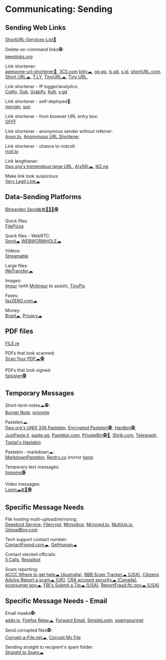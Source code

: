 # Communicating: Sending

## Sending Web Links

[ShortURL-Services-List💩](https://github.com/sambokai/ShortURL-Services-List/blob/master/shorturl-services-list.csv)

Delete-on-command links🕵️:  
[keeplinks.org](https://www.keeplinks.org/)

Link shortener:  
[awesome-url-shortener💩](https://github.com/738/awesome-url-shortener),
[3C5.com](https://3c5.com/)
[bitly☁](https://bitly.com/),
[gg.gg](http://gg.gg/),
[is.gd](https://www.is.gd/),
[s.id](https://home.s.id/),
[shortURL.com](https://shorturl.com/),
[Short URL☁](https://www.shorturl.at/),
[T.LY](https://t.ly/),
[TinyURL☁](https://tinyurl.com),
[Tiny URL](https://tiny.cc/),

Link shortener - IP logger/analytics:  
[Cuttly](https://cutt.ly/),
[Dub](https://dub.co/),
[Grabify](https://grabify.link/),
[Kutt](https://kutt.it/),
[v.gd](https://v.gd/)

Link shortener - self-deployed💾:  
[mpngin](https://github.com/thewalkingtoast/mpngin),
[suri](https://github.com/jstayton/suri)

Link shortener - from browser URL entry box:  
[OFFF](https://offf.to/)

Link shortener - anonymous sender without referrer:  
[Anon.to](https://anon.to/),
[Anonymous URL Shortener](https://anonymiz.com/shorten-url)

Link shortener - chance to rickroll:  
[rroll.to](https://rroll.to/)

Link lengthener:  
[0wx.org's tremendous large URL](https://www.0wx.org/0wx/?show=bigurl),
[A(x56)☁](https://aaa.aaaaaaaaaaaaaaaaaaaaaaaaaaaaaaaaaaaaaaaaaaaaaaaaaaaaaaaa.com/),
[l62.ng](https://loooooooooooooooooooooooooooooooooooooooooooooooooooooooooooooo.ng/)

Make link look suspicious:  
[Very Legit Link☁](https://verylegit.link/)

## Data-Sending Platforms

[Bitwarden Send⊞⌘🐧🍎🤖🕵️](https://bitwarden.com/products/send/)

Quick files:  
[FilePizza](https://file.pizza/)

Quick files - WebRTC:  
[Send☁](https://send.vis.ee/)
[WEBWORMHOLE☁](https://webwormhole.io/)

Videos:  
[Streamable](https://streamable.com/)

Large files:  
[WeTransfer☁](https://wetransfer.com/)

Images:  
[Imgur](https://imgur.com/) (with [MyImgur](https://myimgur.eden.fm/) to assist),
[TinyPix](https://tinypix.co.uk/)

Faxes:  
[faxZERO.com☁](https://faxzero.com/)

Money:  
[Braid☁](https://braid.co/),
[Privacy☁](https://privacy.com/)

## PDF files

[FILE.re](https://file.re/)

PDFs that look scanned:  
[Scan Your PDF☁🕵️](https://www.scanyourpdf.com/)

PDFs that look signed:  
[falsisign🕵️](https://gitlab.com/edouardklein/falsisign)

## Temporary Messages

Short-term notes☁🕵️:  
[Burner Note](https://burnernote.com/),
[privnote](https://privnote.com/)

Pastebin☁:  
[0wx.org's UNIX 336 Pastebin](https://www.0wx.org/0wx/?show=paste),
[Encrypted Pastebin🕵️](https://defuse.ca/pastebin.htm),
[Hardbin🕵️](https://hardbin.com/),
[JustPaste.it](https://justpaste.it/),
[paste.gg](https://paste.gg/),
[Pastebin.com](https://pastebin.com/),
[PrivateBin🕵️💾](https://privatebin.info/),
[Shrib.com](https://shrib.com/),
[Telegraph](https://telegra.ph/),
[Toptal's Hastebin](https://www.toptal.com/developers/hastebin)

Pastebin - markdown☁:  
[MarkdownPastebin](https://markdownpastebin.com/),
[Rentry.co](https://rentry.co/) (mirror [here](https://rentry.org/))

Temporary text messages:  
[tmpsms🕵️](https://github.com/sdushantha/tmpsms)

Video messages:  
[Loom☁⊞🍎🕵️](https://www.loom.com/)

## Specific Message Needs

File hosting multi-upload/mirroring:  
[Deepbrid Service](https://www.deepbrid.com/service),
[Filecrypt](https://filecrypt.cc/),
[MirrorAce](https://mirrorace.com/),
[Mirrored.to](https://www.mirrored.to/),
[MultiUp.io](https://multiup.io/),
[UploadBoy.com](https://uploadboy.com/)

Tech support contact number:  
[ContactFound.com☁](https://contactfound.com/),
[GetHuman☁](https://gethuman.com/)

Contact elected officials:  
[5 Calls](https://5calls.org/),
[Resistbot](https://resist.bot/)

Scam reporting:  
[ACCC Where to get help☁ (Australia)](https://www.scamwatch.gov.au/get-help/where-to-get-help#report-scams-to-the-authorities),
[BBB Scam Tracker☁ (USA)](https://www.bbb.org/scamtracker/reportscam),
[Citizens Advice Report a scam☁ (UK)](https://www.citizensadvice.org.uk/consumer/scams/reporting-a-scam/),
[CRA account security☁ (Canada)](https://www.canada.ca/en/revenue-agency/corporate/security/protect-yourself-against-fraud.html),
[econsumer.gov☁](https://econsumer.gov/#crnt),
[FBI's Submit a Tip☁ (USA)](https://www.fbi.gov/tips),
[ReportFraud.ftc.gov☁ (USA)](https://reportfraud.ftc.gov/#/)

## Specific Message Needs - Email

Email masks🕵️:  
[addy.io](https://addy.io/),
[Firefox Relay☁](https://relay.firefox.com),
[Forward Email](https://forwardemail.net/),
[SimpleLogin](https://simplelogin.io/),
[spamgourmet](https://www.spamgourmet.com/)

Send corrupted files🕵️:  
[Corrupt-a-File.net☁](https://corrupt-a-file.net/),
[Corrupt My File](https://www.corruptmyfile.com/)

Sending straight to recipient's spam folder:  
[Straight to Spam☁](https://straight2spam.xyz/)
